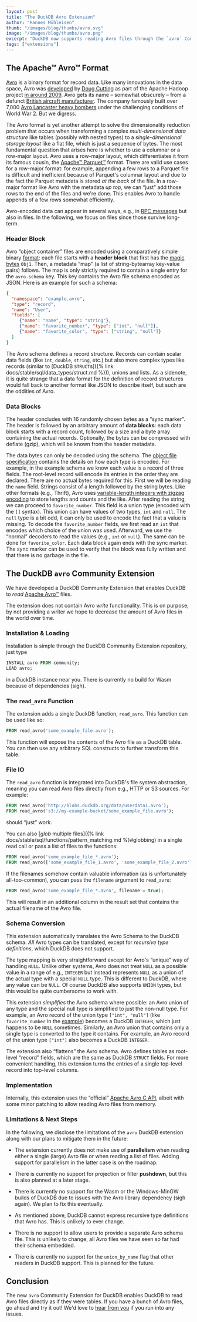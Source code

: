 ```yaml
---
layout: post
title: "The DuckDB Avro Extension"
author: "Hannes Mühleisen"
thumb: "/images/blog/thumbs/avro.svg"
image: "/images/blog/thumbs/avro.png"
excerpt: "DuckDB now supports reading Avro files through the `avro` Community Extension."
tags: ["extensions"]
---
```


## The Apache™ Avro™ Format

[Avro](https://avro.apache.org) is a binary format for record data. Like many innovations in the data space, Avro was [developed](https://vimeo.com/7362534) by [Doug Cutting](https://en.wikipedia.org/wiki/Doug_Cutting) as part of the Apache Hadoop project [in around 2009](https://github.com/apache/hadoop/commit/8296413d4988c08343014c6808a30e9d5e441bfc). Avro gets its name – somewhat obscurely – from a defunct [British aircraft manufacturer](https://en.wikipedia.org/wiki/Avro). The company famously built over 7,000 [Avro Lancaster heavy bombers](https://en.wikipedia.org/wiki/Avro_Lancaster) under the challenging conditions of World War 2. But we digress.

The Avro format is yet another attempt to solve the dimensionality reduction problem that occurs when transforming a complex *multi-dimensional data structure* like tables (possibly with nested types) to a *single-dimensional storage layout* like a flat file, which is just a sequence of bytes. The most fundamental question that arises here is whether to use a columnar or a row-major layout. Avro uses a row-major layout, which differentiates it from its famous cousin, the [Apache™ Parquet™](https://parquet.apache.org) format. There are valid use cases for a row-major format: for example, appending a few rows to a Parquet file is difficult and inefficient because of Parquet's columnar layout and due to the fact the Parquet metadata is stored *at the back* of the file. In a row-major format like Avro with the metadata *up top*, we can “just” add those rows to the end of the files and we're done. This enables Avro to handle appends of a few rows somewhat efficiently.

Avro-encoded data can appear in several ways, e.g., in [RPC messages](https://en.wikipedia.org/wiki/Remote_procedure_call) but also in files. In the following, we focus on files since those survive long-term.

### Header Block

Avro “object container” files are encoded using a comparatively simple binary [format](https://avro.apache.org/docs/++version++/specification/#object-container-files): each file starts with a **header block** that first has the [magic bytes](https://en.wikipedia.org/wiki/List_of_file_signatures) `Obj1`. Then, a metadata “map” (a list of string-bytearray key-value pairs) follows. The map is only strictly required to contain a single entry for the `avro.schema` key. This key contains the Avro file schema encoded as JSON. Here is an example for such a schema:

```json
{
  "namespace": "example.avro",
  "type": "record",
  "name": "User",
  "fields": [
     {"name": "name", "type": "string"},
     {"name": "favorite_number", "type": ["int", "null"]},
     {"name": "favorite_color", "type": ["string", "null"]}
  ]
}
```

The Avro schema defines a record structure. Records can contain scalar data fields (like `int`, `double`, `string`, etc.) but also more complex types like records (similar to [DuckDB `STRUCT`s]({% link docs/stable/sql/data_types/struct.md %})), unions and lists. As a sidenote, it is quite strange that a data format for the definition of record structures would fall back to another format like JSON to describe itself, but such are the oddities of Avro.

### Data Blocks

The header concludes with 16 randomly chosen bytes as a “sync marker”. The header is followed by an arbitrary amount of **data blocks**: each data block starts with a record count, followed by a size and a byte array containing the actual records. Optionally, the bytes can be compressed with deflate (gzip), which will be known from the header metadata.

The data bytes can only be decoded using the schema. The [object file specification](https://avro.apache.org/docs/++version++/specification/#object-container-files) contains the details on how each type is encoded. For example, in the example schema we know each value is a record of three fields. The root-level record will encode its entries in the order they are declared. There are no actual bytes required for this. First we will be reading the `name` field. Strings consist of a length followed by the string bytes. Like other formats (e.g., Thrift), Avro uses [variable-length integers with zigzag encoding](https://en.wikipedia.org/wiki/Variable-length_quantity#Zigzag_encoding) to store lengths and counts and the like. After reading the string, we can proceed to `favorite_number`. This field is a union type (encoded with the `[]` syntax). This union can have values of two types, `int` and `null`. The `null` type is a bit odd, it can only be used to encode the fact that a value is missing. To decode the `favorite_number` fields, we first read an `int` that encodes which choice of the union was used. Afterward, we use the “normal” decoders to read the values (e.g., `int` or `null`). The same can be done for `favorite_color`. Each data block again ends with the sync marker. The sync marker can be used to verify that the block was fully written and that there is no garbage in the file.

## The DuckDB `avro` Community Extension

We have developed a DuckDB Community Extension that enables DuckDB to *read* [Apache Avro™](https://avro.apache.org) files.

The extension does not contain Avro *write* functionality. This is on purpose, by not providing a writer we hope to decrease the amount of Avro files in the world over time.

### Installation & Loading

Installation is simple through the DuckDB Community Extension repository, just type

```sql
INSTALL avro FROM community;
LOAD avro;
```

in a DuckDB instance near you. There is currently no build for Wasm because of dependencies (sigh).

### The `read_avro` Function

The extension adds a single DuckDB function, `read_avro`. This function can be used like so:

```sql
FROM read_avro('some_example_file.avro');
```

This function will expose the contents of the Avro file as a DuckDB table. You can then use any arbitrary SQL constructs to further transform this table.

### File IO

The `read_avro` function is integrated into DuckDB's file system abstraction, meaning you can read Avro files directly from e.g., HTTP or S3 sources. For example:

```sql
FROM read_avro('http://blobs.duckdb.org/data/userdata1.avro');
FROM read_avro('s3://my-example-bucket/some_example_file.avro');
```

should “just” work.

You can also [*glob* multiple files]({% link docs/stable/sql/functions/pattern_matching.md %}#globbing) in a single read call or pass a list of files to the functions:

```sql
FROM read_avro('some_example_file_*.avro');
FROM read_avro(['some_example_file_1.avro', 'some_example_file_2.avro']);
```

If the filenames somehow contain valuable information (as is unfortunately all-too-common), you can pass the `filename` argument to `read_avro`:

```sql
FROM read_avro('some_example_file_*.avro', filename = true);
```

This will result in an additional column in the result set that contains the actual filename of the Avro file.

### Schema Conversion

This extension automatically translates the Avro Schema to the DuckDB schema. *All* Avro types can be translated, except for *recursive type definitions*, which DuckDB does not support.

The type mapping is very straightforward except for Avro's “unique” way of handling `NULL`. Unlike other systems, Avro does not treat `NULL` as a possible value in a range of e.g., `INTEGER` but instead represents `NULL` as a union of the actual type with a special `NULL` type. This is different to DuckDB, where any value can be `NULL`. Of course DuckDB also supports `UNION` types, but this would be quite cumbersome to work with.

This extension *simplifies* the Avro schema where possible: an Avro union of any type and the special null type is simplified to just the non-null type. For example, an Avro record of the union type `["int", "null"]` (like `favorite_number` in the [example](#header-block)) becomes a DuckDB `INTEGER`, which just happens to be `NULL` sometimes. Similarly, an Avro union that contains only a single type is converted to the type it contains. For example, an Avro record of the union type `["int"]` also becomes a DuckDB `INTEGER`.

The extension also “flattens” the Avro schema. Avro defines tables as root-level “record” fields, which are the same as DuckDB `STRUCT` fields. For more convenient handling, this extension turns the entries of a single top-level record into top-level columns.

### Implementation

Internally, this extension uses the “official” [Apache Avro C API](https://avro.apache.org/docs/++version++/api/c/), albeit with some minor patching to allow reading Avro files from memory.

### Limitations & Next Steps

In the following, we disclose the limitations of the `avro` DuckDB extension along with our plans to mitigate them in the future:

* The extension currently does not make use of **parallelism** when reading either a single (large) Avro file or when reading a list of files. Adding support for parallelism in the latter case is on the roadmap.

* There is currently no support for projection or filter **pushdown**, but this is also planned at a later stage.

* There is currently no support for the Wasm or the Windows-MinGW builds of DuckDB due to issues with the Avro library dependency (sigh again). We plan to fix this eventually.

* As mentioned above, DuckDB cannot express recursive type definitions that Avro has. This is unlikely to ever change.

* There is no support to allow users to provide a separate Avro schema file. This is unlikely to change, all Avro files we have seen so far had their schema embedded.

* There is currently no support for the `union_by_name` flag that other readers in DuckDB support. This is planned for the future.

## Conclusion

The new `avro` Community Extension for DuckDB enables DuckDB to read Avro files directly as if they were tables. If you have a bunch of Avro files, go ahead and try it out! We'd love to [hear from you](https://github.com/hannes/duckdb_avro/issues) if you run into any issues.
